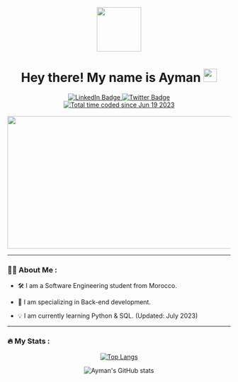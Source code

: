 <div id="header" align="center">
  <img src="https://media.giphy.com/media/M9gbBd9nbDrOTu1Mqx/giphy.gif" width="100"/>
</div>

<h1 align="center">
  Hey there! My name is Ayman
  <img src="https://media.giphy.com/media/hvRJCLFzcasrR4ia7z/giphy.gif" width="30px"/>
</h1>

<div id="badges" align="center">
  <a href="https://www.linkedin.com/in/ayman-mouhcine-696557243/">
    <img src="https://img.shields.io/badge/LinkedIn-blue?style=for-the-badge&logo=linkedin&logoColor=white" alt="LinkedIn Badge"/>
  </a>
  <a href="https://twitter.com/AymanMouhcine">
    <img src="https://img.shields.io/badge/Twitter-blue?style=for-the-badge&logo=twitter&logoColor=white" alt="Twitter Badge"/>
  </a>
</div>

<div align="center">
<a href="https://wakatime.com/@1fa019f8-f5fe-42e7-ab97-616db67b263b"><img src="https://wakatime.com/badge/user/1fa019f8-f5fe-42e7-ab97-616db67b263b.svg" alt="Total time coded since Jun 19 2023" /></a>
</div>

<br>

<div align="center">
  <img src="https://media.giphy.com/media/26tn33aiTi1jkl6H6/giphy.gif" width="600" height="300"/>
</div>

<hr>



### :man_technologist: About Me :
- :hammer_and_wrench: I am a Software Engineering student from Morocco.

- :telescope: I am specializing in Back-end development.

- 💡 I am currently learning Python & SQL. (Updated: July 2023)

<!--- - :seedling: I.

- :zap: In my free time, I solve problems on GeeksforGeeks and read tech articles.

- :mailbox:How to reach me: [![Linkedin Badge](https://img.shields.io/badge/-kakbar-blue?style=flat&logo=Linkedin&logoColor=white)](your-linkedin-url)  --->

<hr>


### :fire: My Stats :

<div align="center">
  
[![Top Langs](https://github-readme-stats.vercel.app/api/top-langs/?username=aymane66&layout=compact&theme=vision-friendly-dark)](https://github.com/anuraghazra/github-readme-stats)

![Ayman's GitHub stats](https://github-readme-stats.vercel.app/api?username=aymane66&show_icons=true&theme=transparent)


</div>



<div align = "center">
  <img src="https://komarev.com/ghpvc/?username=aymane66&style=flat-square&color=blue" alt=""/>
</div>


